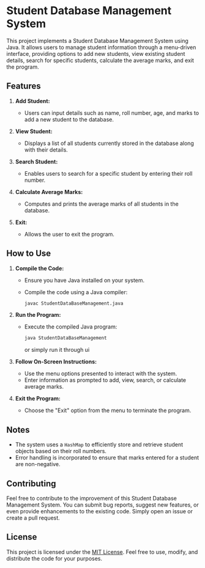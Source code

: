 # Student Database Management System

This project implements a Student Database Management System using Java. It allows users to manage student information through a menu-driven interface, providing options to add new students, view existing student details, search for specific students, calculate the average marks, and exit the program.

## Features

1. **Add Student:**
   - Users can input details such as name, roll number, age, and marks to add a new student to the database.

2. **View Student:**
   - Displays a list of all students currently stored in the database along with their details.

3. **Search Student:**
   - Enables users to search for a specific student by entering their roll number.

4. **Calculate Average Marks:**
   - Computes and prints the average marks of all students in the database.

5. **Exit:**
   - Allows the user to exit the program.

## How to Use

1. **Compile the Code:**
   - Ensure you have Java installed on your system.
   - Compile the code using a Java compiler:

     ```bash
     javac StudentDataBaseManagement.java
     ```

2. **Run the Program:**
   - Execute the compiled Java program:

     ```bash
     java StudentDataBaseManagement
     ```
     or simply run it through ui

3. **Follow On-Screen Instructions:**
   - Use the menu options presented to interact with the system.
   - Enter information as prompted to add, view, search, or calculate average marks.

4. **Exit the Program:**
   - Choose the "Exit" option from the menu to terminate the program.

## Notes

- The system uses a `HashMap` to efficiently store and retrieve student objects based on their roll numbers.
- Error handling is incorporated to ensure that marks entered for a student are non-negative.

## Contributing

Feel free to contribute to the improvement of this Student Database Management System. You can submit bug reports, suggest new features, or even provide enhancements to the existing code. Simply open an issue or create a pull request.

## License

This project is licensed under the [MIT License](LICENSE). Feel free to use, modify, and distribute the code for your purposes.
